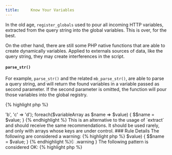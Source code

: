 ```yaml
---
title:     Know Your Variables
---
```


In the old age, `register_globals` used to pour all incoming HTTP variables, extracted from the query string into the global variables. This is over, for the best. 

On the other hand, there are still some PHP native functions that are able to create dynamically variables. Applied to externals sources of data, like the query string, they may create interferences in the script. 

#### `parse_str()`

For example, `parse_str()` and the related `mb_parse_str()`, are able to parse a query string, and will return the found variables in a variable passed as second parameter. If the second parameter is omitted, the function will pour those variables into the global registry. 

{% highlight php %}
<?php
$queryString = "a=2";

var_dump($a);
// produce NULL and an error

parse_str($queryString);

var_dump($a);
// produce 2

{% endhighlight %}


It is recommended to always use `parse_str()` and `mb_parse_str()` with a second argument.


#### `extract()`

`extract` takes an array with string keys, and turns each of the keys into a variable with the same name. 

It is very dangerous to use this function on incoming values, like `$_GET`, `$_POST`, `$_REQUEST`, `$_FILES`, `$_COOKIES`, `$_SERVER`, `$_ENV`. 

The default behavior is set by the second parameter: `EXTR_OVERWRITE` means that `extract` will overwrite existing variables. Not only will you lose the current value, but it will be replaced by another value over which you have no control.

If the variable doesn't exist, extract may pollute the current scope with a lot of variables, some of which may interfere with the current one. 

It is recommended to use `extract()` as rarely as possible. Arrays whose indexes are fully under control is the right situation for its usage. Using it with the option `EXTR_OVERWRITE` is highly discouraged.


#### Alternatives 
Finally, it is possible to create lots of variables dynamically with the `$$` notation and loops. 

{% highlight php %}
<?php
$variableArray = array('a' => 'b', 'c' => 'd');

foreach($variableArray as $name => $value) {
	$$name = $value;
}

{% endhighlight %}


This is an alternative to the usage of `extract` and should receive the same recommendations. It should be used rarely, and only with arrays whose keys are under control.


### Rule Details

The following are considered a warning: 

{% highlight php %}
<?php
// parse_str: wrong usage
parse_str($queryString);

// alternative parse_str: wrong usage
parse_str($queryString, $var);
extract($vars);


// register_global look alike: DANGER
extract($_POST, EXTR_SKIP);

// old style register_global: DANGER
foreach($_GET as $name => $value) {
	$$name = $value;
}

{% endhighlight %}{: .warning }


The following pattern is considered OK:

{% highlight php %}
<?php
// parse_str usage
parse_str($queryString, $vars);


// extract usage
function juggle() {
	$args = func_get_args();
	
	$args = array_filter($args, function($k) {
    return in_array($k, array('foo', 'bar'));
}, ARRAY_FILTER_USE_KEY);
	
	// will at most produce $a and $b;
	extract($args);
}

{% endhighlight %}{: .ok }


### Further Reading

* [parse_str](http://php.net/parse_str)
* [extract](http://php.net/extract)
